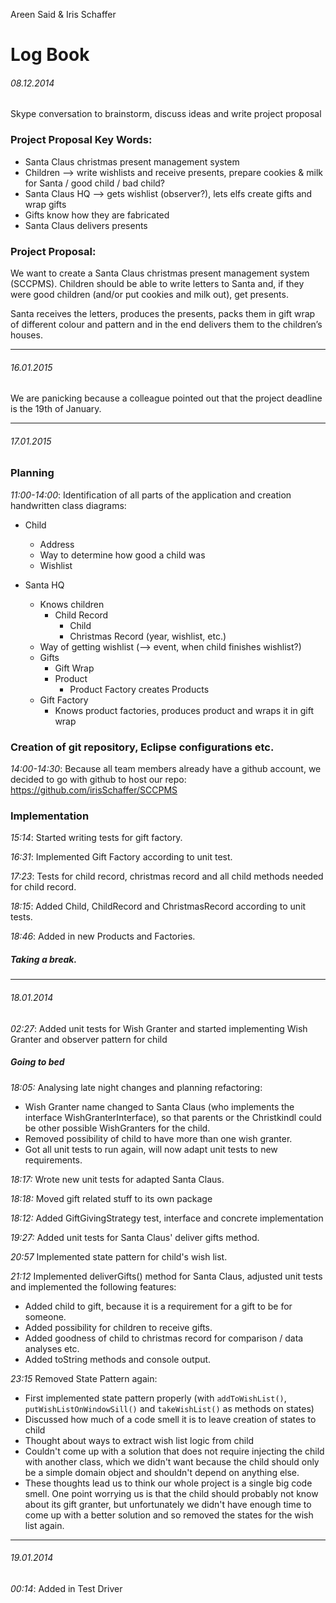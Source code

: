 Areen Said & Iris Schaffer


# Log Book

###### 08.12.2014

Skype conversation to brainstorm, discuss ideas and write project proposal

### Project Proposal Key Words:

- Santa Claus christmas present management system
- Children —> write wishlists and receive presents, prepare cookies & milk for Santa / good child / bad child?
- Santa Claus HQ —> gets wishlist (observer?), lets elfs create gifts and wrap gifts
- Gifts know how they are fabricated
- Santa Claus delivers presents

### Project Proposal:

We want to create a Santa Claus christmas present management system (SCCPMS). Children should be able to write letters to Santa and, if they were good children (and/or put cookies and milk out), get presents.
Santa receives the letters, produces the presents, packs them in gift wrap of different colour and pattern and in the end delivers them to the children’s houses.

---

###### 16.01.2015

We are panicking because a colleague pointed out that the project deadline is the 19th of January.

---

###### 17.01.2015

### Planning

*11:00-14:00*: Identification of all parts of the application and creation handwritten class diagrams:

- Child
	- Address
	- Way to determine how good a child was
	- Wishlist

- Santa HQ
	- Knows children
		- Child Record
			- Child
			- Christmas Record (year, wishlist, etc.)
	- Way of getting wishlist (—> event, when child finishes wishlist?)
	- Gifts
		- Gift Wrap
		- Product
			- Product Factory creates Products
	- Gift Factory
		- Knows product factories, produces product and wraps it in gift wrap

### Creation of git repository, Eclipse configurations etc.
*14:00-14:30*: Because all team members already have a github account, we decided to go with github to host our repo: https://github.com/irisSchaffer/SCCPMS

### Implementation
*15:14*: Started writing tests for gift factory.

*16:31*: Implemented Gift Factory according to unit test.

*17:23*: Tests for child record, christmas record and all child methods needed for child record.

*18:15*: Added Child, ChildRecord and ChristmasRecord according to unit tests.

*18:46*: Added in new Products and Factories.

##### *Taking a break.* 

---

###### 18.01.2014

*02:27*: Added unit tests for Wish Granter and started implementing Wish Granter and observer pattern for child

##### *Going to bed*

*18:05:* Analysing late night changes and planning refactoring:

- Wish Granter name changed to Santa Claus (who implements the interface WishGranterInterface), so that parents or the Christkindl could be other
possible WishGranters for the child.
- Removed possibility of child to have more than one wish granter.
- Got all unit tests to run again, will now adapt unit tests to new
requirements.

*18:17:* Wrote new unit tests for adapted Santa Claus.

*18:18:* Moved gift related stuff to its own package

*18:12:* Added GiftGivingStrategy test, interface and concrete implementation

*19:27:* Added unit tests for Santa Claus' deliver gifts method.

*20:57* Implemented state pattern for child's wish list.

*21:12* Implemented deliverGifts() method for Santa Claus, adjusted unit tests and implemented the following features:

- Added child to gift, because it is a requirement for a gift to be for
someone.
- Added possibility for children to receive gifts.
- Added goodness of child to christmas record for comparison / data
analyses etc.
- Added toString methods and console output.

*23:15* Removed State Pattern again:

- First implemented state pattern properly (with `addToWishList()`, `putWishListOnWindowSill()` and `takeWishList()` as methods on states)
- Discussed how much of a code smell it is to leave creation of states to child
- Thought about ways to extract wish list logic from child
- Couldn't come up with a solution that does not require injecting the child with another class, which we didn't want because the child should only be a simple domain object and shouldn't depend on anything else.
- These thoughts lead us to think our whole project is a single big code smell. One point worrying us is that the child should probably not know about its gift granter, but unfortunately we didn't have enough time to come up with a better solution and so removed the states for the wish list again.

---

###### 19.01.2014

*00:14*: Added in Test Driver



